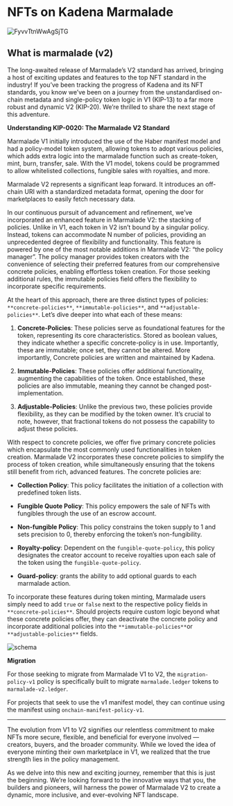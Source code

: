 # NFTs on Kadena Marmalade

![FyvvTtnWwAgSjTG](https://github.com/kadena-io/marmalade/assets/1943024/4c70a121-a34f-47dc-988d-ebe064cc5945)


## What is marmalade (v2)
The long-awaited release of Marmalade’s V2 standard has arrived, bringing a host of exciting updates and features to the top NFT standard in the industry! If you’ve been tracking the progress of Kadena and its NFT standards, you know we’ve been on a journey from the unstandardised on-chain metadata and single-policy token logic in V1 (KIP-13) to a far more robust and dynamic V2 (KIP-20). We’re thrilled to share the next stage of this adventure.

**Understanding KIP-0020: The Marmalade V2 Standard**

Marmalade V1 initially introduced the use of the Haber manifest model and had a policy-model token system, allowing tokens to adopt various policies, which adds extra logic into the marmalade function such as create-token, mint, burn, transfer, sale. With the V1 model, tokens could be programmed to allow whitelisted collections, fungible sales with royalties, and more.

Marmalade V2 represents a significant leap forward. It introduces an off-chain URI with a standardized metadata format, opening the door for marketplaces to easily fetch necessary data.

In our continuous pursuit of advancement and refinement, we’ve incorporated an enhanced feature in Marmalade V2: the stacking of policies. Unlike in V1, each token in V2 isn’t bound by a singular policy. Instead, tokens can accommodate N number of policies, providing an unprecedented degree of flexibility and functionality. This feature is powered by one of the most notable additions in Marmalade V2: “the policy manager”. The policy manager provides token creators with the convenience of selecting their preferred features from our comprehensive concrete policies, enabling effortless token creation. For those seeking additional rules, the immutable policies field offers the flexibility to incorporate specific requirements.

At the heart of this approach, there are three distinct types of policies:  `**concrete-policies**`,  `**immutable-policies**`, and  `**adjustable-policies**`. Let’s dive deeper into what each of these means:

1.  **Concrete-Policies**: These policies serve as foundational features for the token, representing its core characteristics. Stored as boolean values, they indicate whether a specific concrete-policy is in use. Importantly, these are immutable; once set, they cannot be altered. More importantly, Concrete policies are written and maintained by Kadena.

2.  **Immutable-Policies**: These policies offer additional functionality, augmenting the capabilities of the token. Once established, these policies are also immutable, meaning they cannot be changed post-implementation.

3.  **Adjustable-Policies**: Unlike the previous two, these policies provide flexibility, as they can be modified by the token owner. It’s crucial to note, however, that fractional tokens do not possess the capability to adjust these policies.

With respect to concrete policies, we offer five primary concrete policies which encapsulate the most commonly used functionalities in token creation. Marmalade V2 incorporates these concrete policies to simplify the process of token creation, while simultaneously ensuring that the tokens still benefit from rich, advanced features. The concrete policies are:

-  **Collection Policy**: This policy facilitates the initiation of a collection with predefined token lists.

-  **Fungible Quote Policy**: This policy empowers the sale of NFTs with fungibles through the use of an escrow account.

-  **Non-fungible Policy**: This policy constrains the token supply to 1 and sets precision to 0, thereby enforcing the token’s non-fungibility.

-  **Royalty-policy**: Dependent on the `fungible-quote-policy`, this policy designates the creator account to receive royalties upon each sale of the token using the `fungible-quote-policy`.

-  **Guard-policy**: grants the ability to add optional guards to each marmalade action.

To incorporate these features during token minting, Marmalade users simply need to add  `true`  or  `false`  next to the respective policy fields in  `**concrete-policies**`. Should projects require custom logic beyond what these concrete policies offer, they can deactivate the concrete policy and incorporate additional policies into the  `**immutable-policies**`or  `**adjustable-policies**`  fields.


![schema](https://github.com/kadena-io/marmalade/assets/1943024/ef332648-7a5a-4438-a150-111165cfa9ff)


**Migration**

For those seeking to migrate from Marmalade V1 to V2, the  `migration-policy-v1`  policy is specifically built to migrate  `marmalade.ledger`  tokens to  `marmalade-v2.ledger`.

For projects that seek to use the v1 manifest model, they can continue using the manifest using  `onchain-manifest-policy-v1`.

---

The evolution from V1 to V2 signifies our relentless commitment to make NFTs more secure, flexible, and beneficial for everyone involved — creators, buyers, and the broader community. While we loved the idea of everyone minting their own marketplace in V1, we realized that the true strength lies in the policy management.

As we delve into this new and exciting journey, remember that this is just the beginning. We’re looking forward to the innovative ways that you, the builders and pioneers, will harness the power of Marmalade V2 to create a dynamic, more inclusive, and ever-evolving NFT landscape.

